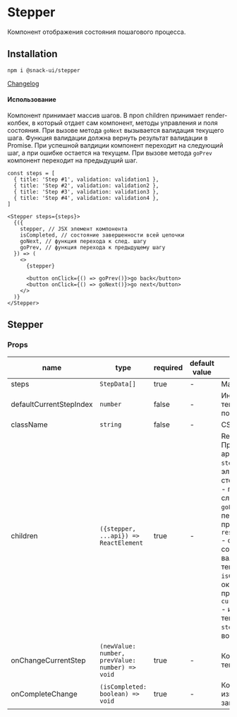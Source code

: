 # Stepper

Компонент отображения состояния пошагового процесса.

## Installation
`npm i @snack-ui/stepper`

[Changelog](./CHANGELOG.md)

#### Использование

Компонент принимает массив шагов. В проп children принимает render-колбек, в который отдает сам компонент, методы управления и поля состояния.
При вызове метода `goNext` вызывается валидация текущего шага. Функция валидации должна вернуть результат валидации в Promise. При успешной валдиции компонент переходит на следующий шаг, а при ошибке остается на текущем.
При вызове метода `goPrev` компонент переходит на предыдущий шаг.


```tsx
const steps = [
  { title: 'Step #1', validation: validation1 },
  { title: 'Step #2', validation: validation2 },
  { title: 'Step #3', validation: validation3 },
  { title: 'Step #4', validation: validation4 },
]

<Stepper steps={steps}>
  {({
    stepper, // JSX элемент компонента
    isCompleted, // состояние завершенности всей цепочки
    goNext, // функция перехода к след. шагу
    goPrev, // функция перехода к предыдущему шагу
  }) => (
    <>
      {stepper}

      <button onClick={() => goPrev()}>go back</button>
      <button onClick={() => goNext()}>go next</button>
    </>
  )}
</Stepper>
```
[//]: DOCUMENTATION_SECTION_START
[//]: THIS_SECTION_IS_AUTOGENERATED_PLEASE_DONT_EDIT_IT
## Stepper

### Props
| name | type | required | default value | description |
|------|------|----------|---------------|-------------|
| steps | `StepData[]` | true | - | Массив шагов |
| defaultCurrentStepIndex | `number` | false | - | Индекс текущего шага по-дефолту |
| className | `string` | false | - | CSS-класс |
| children | `({stepper, ...api}) => ReactElement` | true | - | Render function. Принимает аргументы: `stepper` - JSX-элемент степпера, `goNext` - перейти на след. шаг, `goPrev` - перейти на пред. шаг, `resetValidation` - сбросить состояние валидации для текущего шага, `isCompleted` - окончен ли процесс, `currentStepIndex` - индекс текущего шага, `stepCount` - кол-во шагов. |
| onChangeCurrentStep | `(newValue: number, prevValue: number) => void` | true | - | Колбек смены текущего степа |
| onCompleteChange | `(isCompleted: boolean) => void` | true | - | Колбек изменения завершенности |


[//]: DOCUMENTATION_SECTION_END
